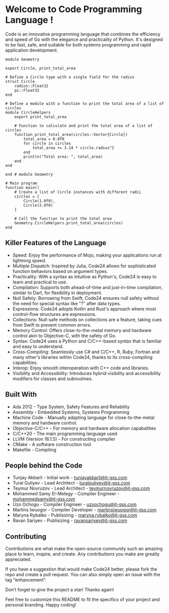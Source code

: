 # Welcome to Code Programming Language !

Code is an innovative programming language that combines the efficiency and speed of Go with the elegance and practicality of Python. It's designed to be fast, safe, and suitable for both systems programming and rapid application development.
```
module Geometry

export Circle, print_total_area

# Define a Circle type with a single field for the radius
struct Circle
    radius::Float32
    pi::Float32
end

# Define a module with a function to print the total area of a list of circles
module CircleHelpers
    export print_total_area

    # Function to calculate and print the total area of a list of circles
    function print_total_area(circles::Vector{Circle})
        total_area = 0.0f0
        for circle in circles
            total_area += 3.14 * circle.radius^2
        end
        println("Total area: ", total_area)
    end
end

end # module Geometry

# Main program
function main()
    # Create a list of Circle instances with different radii
    circles = [
        Circle(1.0f0),
        Circle(2.0f0)
    ]

    # Call the function to print the total area
    Geometry.CircleHelpers.print_total_area(circles)
end
```
## Killer Features of the Language

* Speed: Enjoy the performance of Mojo, making your applications run at lightning speed.
* Multiple Dispatch: Inspired by Julia, Code24 allows for sophisticated function behaviors based on argument types.
* Practicality: With a syntax as intuitive as Python's, Code24 is easy to learn and practical to use.
* Compilation: Supports both ahead-of-time and just-in-time compilation, similar to Dart, for flexibility in deployment.
* Null Safety: Borrowing from Swift, Code24 ensures null safety without the need for special syntax like "?" after data types.
* Expressions: Code24 adopts Kotlin and Rust's approach where most control-flow structures are expressions.
* Collections: Null-safe methods on collections are a feature, taking cues from Swift to prevent common errors.
* Memory Control: Offers close-to-the-metal memory and hardware control akin to Objective-C, with the safety of Go.
* Syntax: Code24 uses a Python and C/C++-based syntax that is familiar and easy to understand.
* Cross-Compiling: Seamlessly use C# and C/C++, R, Ruby, Fortran and many other's libraries within Code24, thanks to its cross-compiling capabilities.
* Interop: Enjoy smooth interoperation with C++ code and libraries.
* Visibility and Accessibility: Introduces hybrid visibility and accessibility modifiers for classes and subroutines.

## Built With

* Ada 2012 - Type System, Safety Features and Reliability
* Assembly - Embedded Systems, Systems Programming
* Machine Code - Manually adapting language for close-to-the-metal memory and hardware control.
* Objective-C/C++ - For memory and hardware allocation capabalities
* C/C++20 - The main programming language used
* LLVM (Version 18.1.5) - For constructing compiler
* CMake - A software construction tool
* Makefile - Compiling

## People behind the Code

* Tunjay Akbarli - Initial work - tunjayakbarli@it-gss.com
* Tural Guliyev - Lead Architect - turalquliyev@it-gss.com
* Teymur Novruzov - Lead Architect - teymurnovruzov@it-gss.com
* Mohammed Samy El-Melegy - Compiler Engineer - mohammedsamy@it-gss.com
* Uzo Ochogu - Compiler Engineer - uzoochogu@it-gss.com
* Martins Iwuogor - Compiler Developer - martinsiwuogor@it-gss.com
* Maryna Rybalko - Publisizing - maryna.rybalko@it-gss.com
* Ravan Sariyev - Publisizing - ravansariyev@it-gss.com

## Contributing

Contributions are what make the open-source community such an amazing place to learn, inspire, and create. Any contributions you make are greatly appreciated.

If you have a suggestion that would make Code24 better, please fork the repo and create a pull request. You can also simply open an issue with the tag “enhancement”.

Don’t forget to give the project a star! Thanks again!

Feel free to customize this README to fit the specifics of your project and personal branding. Happy coding!
